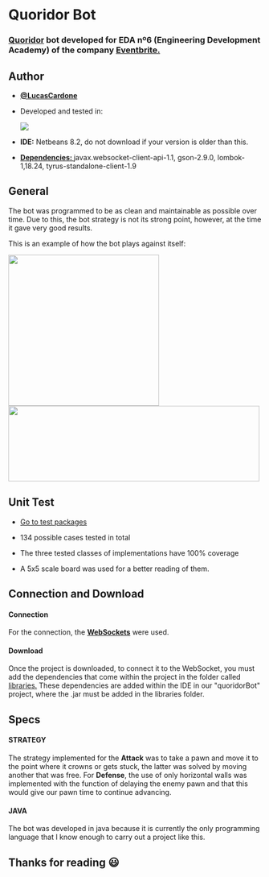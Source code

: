 <h1>Quoridor Bot</h1>

<h3><a href = "https://es.wikipedia.org/wiki/Quoridor">Quoridor</a> bot developed for EDA nº6 (Engineering Development Academy) of the company <a href="https://es.wikipedia.org/wiki/Eventbrite">Eventbrite.</a></h3>

<h2>Author</h2>
<div>
   <ul>
      <li><p><a href = "https://github.com/lucascardone"><b>@LucasCardone</b></a></p></li>
      <li><p>Developed and tested in: </p><img align = "auto" src = "https://img.shields.io/badge/Java-ED8B00?style=for-the-badge&logo=java&logoColor=white"></li>
      <li><p><b>IDE:</b> Netbeans 8.2, do not download if your version is older than this.</p></li>
      <li><p><a href = "https://github.com/lucascardone/EDA_Challenge/tree/master/libraries"><b>Dependencies: </b></a>javax.websocket-client-api-1.1, gson-2.9.0, lombok-1,18.24, tyrus-standalone-client-1.9</p></li>
   </ul>   
</div>

<h2>General</h2>

<p>
   The bot was programmed to be as clean and maintainable as possible over time. Due to this, the bot strategy is not its strong point, however, at the time it gave very good results.
</p>
<p>This is an example of how the bot plays against itself:</p>   
   
<div style="display: inline_block">
  <img align = "auto" height="300" width= "300" src="https://user-images.githubusercontent.com/89162737/170126118-2f98b09c-070f-4e05-83b2-f324937db91f.gif"/>
  <img align = "top" height="150" width= "500" src="https://github-readme-stats.vercel.app/api/top-langs/?username=lucascardone&layout=compact&langs_count=7&theme=dark"/>
</div>

<h2>Unit Test</h2>
<ul>
   <li><p><a href = "https://github.com/lucascardone/EDA_Challenge/tree/master/test/test">Go to test packages</a></p></li>
   <li><p>134 possible cases tested in total</p></li>
   <li><p>The three tested classes of implementations have 100% coverage</p></li>
   <li><p>A 5x5 scale board was used for a better reading of them.</p></li>
</ul>   

<h2>Connection and Download</h2>

<div>
   <h4>Connection</h4>
   <p>For the connection, the <a href = "https://es.wikipedia.org/wiki/WebSocket"><b>WebSockets</b></a> were used.</p>
   <h4>Download</h4>
   <p>Once the project is downloaded, to connect it to the WebSocket, you must add the dependencies that come within the project in the folder called <a href = "https://github.com/lucascardone/EDA_Challenge/tree/master/libraries">libraries.</a> These dependencies are added within the IDE in our "quoridorBot" project, where the .jar must be added in the libraries folder.</p>
</div>   

<h2>Specs</h2>

<div>
   <h4>STRATEGY</h4>
   <p>The strategy implemented for the <b>Attack</b> was to take a pawn and move it to the point where it crowns or gets stuck, the latter was solved by moving another that was free. For <b>Defense</b>, the use of only horizontal walls was implemented with the function of delaying the enemy pawn and that this would give our pawn time to continue advancing.</p>
   <h4>JAVA</h4>
   <p>The bot was developed in java because it is currently the only programming language that I know enough to carry out a project like this.</p>
</div>

<h2>Thanks for reading 😃</h2>
<imgh width = "50px" src = "https://img.shields.io/github/watchers/{lucascardone}/{EDA_Challenge}.svg"></img>
